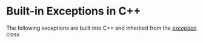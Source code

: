 # Built-in Exceptions in C++
The following exceptions are built into C++ and inherited from the [_exception_](https://en.cppreference.com/w/cpp/error/exception) class
